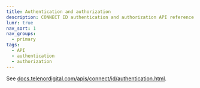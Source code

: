 ```yaml
---
title: Authentication and authorization
description: CONNECT ID authentication and authorization API reference
lunr: true
nav_sort: 1
nav_groups:
  - primary
tags:
  - API
  - authentication
  - authorization
---
```


See [docs.telenordigital.com/apis/connect/id/authentication.html](http://docs.telenordigital.com/apis/connect/id/authentication.html).